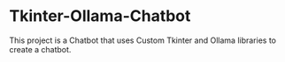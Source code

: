 # Tkinter-Ollama-Chatbot
This project is a Chatbot that uses Custom Tkinter and Ollama libraries to create a chatbot.
